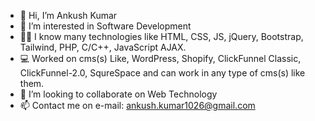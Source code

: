 - 👋 Hi, I’m Ankush Kumar
- 👀 I’m interested in Software Development
- 🧑‍💻 I know many technologies like HTML, CSS, JS, jQuery, Bootstrap, Tailwind, PHP, C/C++, JavaScript AJAX.
- 💻 Worked on cms(s) Like, WordPress, Shopify, ClickFunnel Classic, ClickFunnel-2.0, SqureSpace and can work in any type of cms(s) like them.
- 💞️ I’m looking to collaborate on Web Technology
- 📫 Contact me on e-mail: ankush.kumar1026@gmail.com

<!---
AnkushK2022/AnkushK2022 is a ✨ special ✨ repository because its `README.md` (this file) appears on your GitHub profile.
You can click the Preview link to take a look at your changes.
--->

